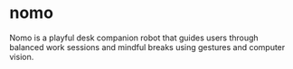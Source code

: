 # nomo
Nomo is a playful desk companion robot that guides users through balanced work sessions and mindful breaks using gestures and computer vision.
